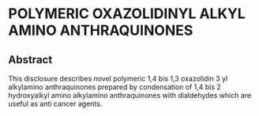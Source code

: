 # POLYMERIC OXAZOLIDINYL ALKYL AMINO ANTHRAQUINONES

## Abstract
This disclosure describes novel polymeric 1,4 bis 1,3 oxazolidin 3 yl alkylamino anthraquinones prepared by condensation of 1,4 bis 2 hydroxyalkyl amino alkylamino anthraquinones with dialdehydes which are useful as anti cancer agents.